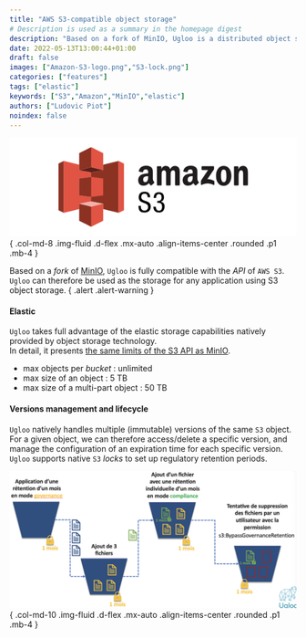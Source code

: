 ```yaml
---
title: "AWS S3-compatible object storage"
# Description is used as a summary in the homepage digest
description: "Based on a fork of MinIO, Ugloo is a distributed object storage fully compatible with AWS S3 APIs."
date: 2022-05-13T13:00:44+01:00
draft: false
images: ["Amazon-S3-logo.png","S3-lock.png"]
categories: ["features"]
tags: ["elastic"]
keywords: ["S3","Amazon","MinIO","elastic"]
authors: ["Ludovic Piot"]
noindex: false
---
```


![AWS S3-compatible object storage](Amazon-S3-logo.png "Amazon S3 logo")
{ .col-md-8 .img-fluid .d-flex .mx-auto .align-items-center .rounded .p1 .mb-4 }

Based on a _fork_ of [MinIO](https://min.io/), `Ugloo` is fully compatible with the _API_ of `AWS S3`.  
`Ugloo` can therefore be used as the storage for any application using S3 object storage.
{ .alert .alert-warning }

#### Elastic

`Ugloo` takes full advantage of the elastic storage capabilities natively provided by object storage technology.  
In detail, it presents [the same limits of the S3 API as MinIO](https://github.com/minio/minio/blob/master/docs/minio-limits.md#limits-of-s3-api ).

* max objects per _bucket_ : unlimited
* max size of an object : 5 TB
* max size of a multi-part object : 50 TB

#### Versions management and lifecycle

`Ugloo` natively handles multiple (immutable) versions of the same `S3` object.  
For a given object, we can therefore access/delete a specific version, and manage the configuration of an expiration time for each specific version.
`Ugloo` supports native `S3` _locks_ to set up regulatory retention periods.

![Amazon S3 locks](S3-lock.png "Amazon S3 locks")
{ .col-md-10 .img-fluid .d-flex .mx-auto .align-items-center .rounded .p1 .mb-4 }
